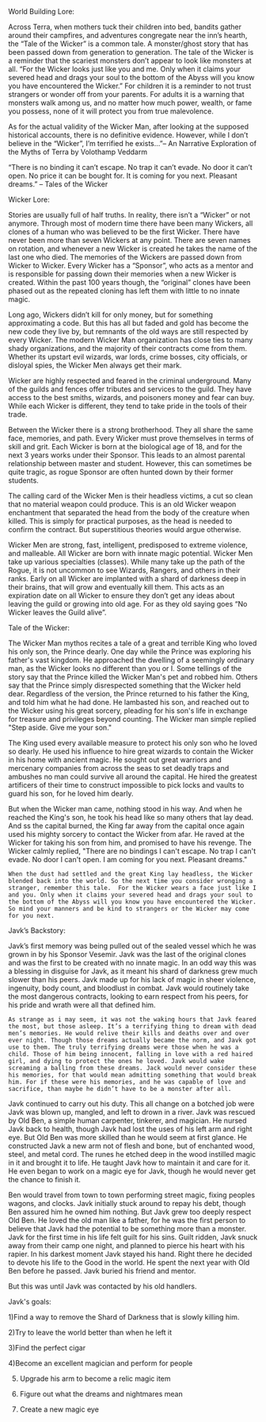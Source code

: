 World Building Lore:

Across Terra, when mothers tuck their children into bed, bandits gather around their campfires, and adventures congregate near the inn’s hearth, the “Tale of the Wicker” is a common tale. A monster/ghost story that has been passed down from generation to generation. The tale of the Wicker is a reminder that the scariest monsters don’t appear to look like monsters at all. “For the Wicker looks just like you and me. Only when it claims your severed head and drags your soul to the bottom of the Abyss will you know you have encountered the Wicker.” For children it is a reminder to not trust strangers or wonder off from your parents. For adults it is a warning that monsters walk among us, and no matter how much power, wealth, or fame you possess, none of it will protect you from true malevolence.

 

As for the actual validity of the Wicker Man, after looking at the supposed historical accounts, there is no definitive evidence. However, while I don’t believe in the “Wicker”, I’m terrified he exists…”– An Narrative Exploration of the Myths of Terra by Volothamp Veddarm

“There is no binding it can’t escape. No trap it can’t evade. No door it can’t open. No price it can be bought for. It is coming for you next. Pleasant dreams.” – Tales of the Wicker

 

Wicker Lore:

 

Stories are usually full of half truths. In reality, there isn’t a “Wicker” or not anymore. Through most of modern time there have been many Wickers, all clones of a human who was believed to be the first Wicker. There have never been more than seven Wickers at any point. There are seven names on rotation, and whenever a new Wicker is created he takes the name of the last one who died. The memories of the Wickers are passed down from Wicker to Wicker. Every Wicker has a “Sponsor”, who acts as a mentor and is responsible for passing down their memories when a new Wicker is created. Within the past 100 years though, the “original” clones have been phased out as the repeated cloning has left them with little to no innate magic.

Long ago, Wickers didn’t kill for only money, but for something approximating a code. But this has all but faded and gold has become the new code they live by, but remnants of the old ways are still respected by every Wicker. The modern Wicker Man organization has close ties to many shady organizations, and the majority of their contracts come from them. Whether its upstart evil wizards, war lords, crime bosses, city officials, or disloyal spies, the Wicker Men always get their mark.

Wicker are highly respected and feared in the criminal underground. Many of the guilds and fences offer tributes and services to the guild. They have access to the best smiths, wizards, and poisoners money and fear can buy. While each Wicker is different, they tend to take pride in the tools of their trade.

Between the Wicker there is a strong brotherhood. They all share the same face, memories, and path. Every Wicker must prove themselves in terms of skill and grit. Each Wicker is born at the biological age of 18, and for the next 3 years works under their Sponsor. This leads to an almost parental relationship between master and student. However, this can sometimes be quite tragic, as rogue Sponsor are often hunted down by their former students.

The calling card of the Wicker Men is their headless victims, a cut so clean that no material weapon could produce. This is an old Wicker weapon enchantment that separated the head from the body of the creature when killed. This is simply for practical purposes, as the head is needed to confirm the contract. But superstitious theories would argue otherwise.

Wicker Men are strong, fast, intelligent, predisposed to extreme violence, and malleable. All Wicker are born with innate magic potential. Wicker Men take up various specialties (classes). While many take up the path of the Rogue, it is not uncommon to see Wizards, Rangers, and others in their ranks. Early on all Wicker are implanted with a shard of darkness deep in their brains, that will grow and eventually kill them. This acts as an expiration date on all Wicker to ensure they don’t get any ideas about leaving the guild or growing into old age. For as they old saying goes “No Wicker leaves the Guild alive”.













 Tale of the Wicker:

The Wicker Man mythos recites a tale of a great and terrible King who loved his only son, the Prince dearly. One day while the Prince was exploring his father's vast kingdom. He approached the dwelling of a seemingly ordinary man, as the Wicker looks no different than you or I. Some tellings of the story say that the Prince killed the Wicker Man's pet and robbed him. Others say that the Prince simply disrespected something that the Wicker held dear. Regardless of the version, the Prince returned to his father the King, and told him what he had done. He lambasted his son, and reached out to the Wicker using his great sorcery, pleading for his son's life in exchange for treasure and privileges beyond counting. The Wicker man simple replied "Step aside. Give me your son."

 The King used every available measure to protect his only son who he loved so dearly. He used his influence to hire great wizards to  contain the Wicker in his home with ancient magic. He sought out great warriors and mercenary companies from across the seas to set deadly traps and ambushes no man could survive all around the capital. He hired the greatest artificers of their time to construct impossible to pick locks and vaults to guard his son, for he loved him dearly. 

But when the Wicker man came, nothing stood in his way. And when he reached the King's son, he took his head like so many others that lay dead. And ss the capital burned, the King far away from the capital once again used his mighty sorcery to contact the Wicker from afar. He raved at the Wicker for taking his son from him, and promised to have his revenge. The Wicker calmly replied, "There are no bindings I can't escape. No trap I can't evade. No door I can't open. I am coming for you next. Pleasant dreams." 

    When the dust had settled and the great King lay headless, the Wicker blended back into the world. So the next time you consider wronging a stranger, remember this tale.  For the Wicker wears a face just like I and you. Only when it claims your severed head and drags your soul to the bottom of the Abyss will you know you have encountered the Wicker. So mind your manners and be kind to strangers or the Wicker may come for you next.

Javk’s Backstory:

Javk’s first memory was being pulled out of the sealed vessel which he was grown in by his Sponsor Vesemir. Javk was the last of the original clones and was the first to be created with no innate magic. In an odd way this was a blessing in disguise for Javk, as it meant his shard of darkness grew much slower than his peers. Javk made up for his lack of magic in sheer violence, ingenuity, body count, and bloodlust in combat. Javk would routinely take the most dangerous contracts, looking to earn respect from his peers, for his pride and wrath were all that defined him.

    As strange as i may seem, it was not the waking hours that Javk feared the most, but those asleep. It’s a terrifying thing to dream with dead men’s memories. He would relive their kills and deaths over and over ever night. Though those dreams actually became the norm, and Javk got use to them. The truly terrifying dreams were those when he was a child. Those of him being innocent, falling in love with a red haired girl, and dying to protect the ones he loved. Javk would wake screaming a balling from these dreams. Jack would never consider these his memories, for that would mean admitting something that would break him. For if these were his memories, and he was capable of love and sacrifice, than maybe he didn’t have to be a monster after all.

Javk continued to carry out his duty. This all change on a botched job were Javk was blown up, mangled, and left to drown in a river. Javk was rescued by Old Ben, a simple human carpenter, tinkerer, and magician. He nursed Javk back to health, though Javk had lost the uses of his left arm and right eye. But Old Ben was more skilled than he would seem at first glance. He constructed Javk a new arm not of flesh and bone, but of enchanted wood, steel, and metal cord. The runes he etched deep in the wood instilled magic in it and brought it to life. He taught Javk how to maintain it and care for it. He even began to work on a magic eye for Javk, though he would never get the chance to finish it.

Ben would travel from town to town performing street magic, fixing peoples wagons, and clocks. Javk initially stuck around to repay his debt, though Ben assured him he owned him nothing. But Javk grew too deeply respect Old Ben. He loved the old man like a father, for he was the first person to believe that Javk had the potential to be something more than a monster. Javk for the first time in his life felt guilt for his sins. Guilt ridden, Javk snuck away from their camp one night, and planned to pierce his heart with his rapier. In his darkest moment Javk stayed his hand. Right there he decided to devote his life to the Good in the world. He spent the next year with Old Ben before he passed. Javk buried his friend and mentor.

 

But this was until Javk was contacted by his old handlers.

 Javk's goals:

1)Find a way to remove the Shard of Darkness that is slowly killing him.

2)Try to leave the world better than when he left it

3)Find the perfect cigar

4)Become an excellent magician and perform for people

5) Upgrade his arm to become a relic magic item 

6) Figure out what the dreams and nightmares mean

7) Create a new magic eye
